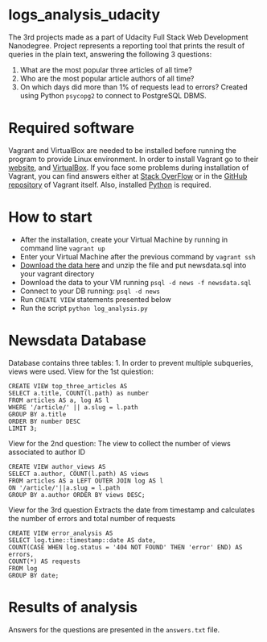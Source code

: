 # logs_analysis_udacity
The 3rd projects made as a part of Udacity Full Stack Web Development Nanodegree. Project represents a reporting tool that prints the result of queries in the plain text, answering the following 3 questions:
1. What are the most popular three articles of all time? 
2. Who are the most popular article authors of all time? 
3. On which days did more than 1% of requests lead to errors? 
Created using Python `psycopg2` to connect to PostgreSQL DBMS.
# Required software
Vagrant and VirtualBox are needed to be installed before running the program to provide Linux environment. In order to install Vagrant go to their [website](https://www.vagrantup.com/), and [VirtualBox](https://www.virtualbox.org/). If you face some problems during installation of Vagrant, you can find answers either at [Stack OverFlow](https://stackoverflow.com/search?q=vagrant) or in the [GitHub repository](https://github.com/hashicorp/vagrant) of Vagrant itself. 
Also, installed [Python](https://www.python.org/downloads/) is required.
# How to start
* After the installation, create your Virtual Machine by running in command line 
    `vagrant up`
* Enter  your Virtual Machine after the previous command by 
`vagrant ssh`
* [Download the data here](https://d17h27t6h515a5.cloudfront.net/topher/2016/August/57b5f748_newsdata/newsdata.zip)
and unzip the file and put newsdata.sql into your vagrant directory
* Download the data to your VM running `psql -d news -f newsdata.sql`
* Connect to your DB running: 
 `psql -d news`
* Run `CREATE VIEW` statements presented below
* Run the script `python log_analysis.py`
# Newsdata Database 
Database contains three tables: 
1.
In order to prevent multiple subqueries, views were used.
View for the 1st quiestion:
```
CREATE VIEW top_three_articles AS 
SELECT a.title, COUNT(l.path) as number
FROM articles AS a, log AS l
WHERE '/article/' || a.slug = l.path
GROUP BY a.title
ORDER BY number DESC
LIMIT 3;
```
View for the 2nd question:
The view to collect the number of views associated to author ID
```
CREATE VIEW author_views AS
SELECT a.author, COUNT(l.path) AS views 
FROM articles AS a LEFT OUTER JOIN log AS l
ON '/article/'||a.slug = l.path
GROUP BY a.author ORDER BY views DESC;
```

View for the 3rd question
Extracts the date from timestamp and calculates the number of errors and total number of requests
```
CREATE VIEW error_analysis AS 
SELECT log.time::timestamp::date AS date, 
COUNT(CASE WHEN log.status = '404 NOT FOUND' THEN 'error' END) AS errors,
COUNT(*) AS requests 
FROM log 
GROUP BY date;
```
# Results of analysis
Answers for the questions are presented in the `answers.txt` file.

